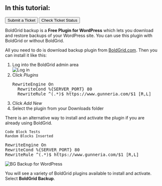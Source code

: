 <div class="in_this_tutorial">
  <h2>In this tutorial:</h2>
  <button type="button" class="btn btn-primary" onclick="trackAnchorClickSC('submit-pdesk-ticket');">Submit a Ticket</button>
  <button type="button" class="btn btn-primary" onclick="trackAnchorClickSC('check-status');">Check Ticket Status</button>
</div>

BoldGrid backup is a **Free Plugin for WordPress** which lets you
download and restore backups of your WordPress site. You can use this
plugin with BoldGrid or without BoldGrid.

All you need to do is download backup plugin from
[BoldGrid.com](http://cdn.inmotionhosting.com/support/images/stories/boldgrid/how-to-login/logging-into-boldgrid.png). Then
you can install it like this:

1. Log into the BoldGrid admin area  
![Log in](http://cdn.inmotionhosting.com/support/images/stories/WP/WPlogin1.jpg) 
2. Click _Plugins_  
     <pre class="code_block">RewriteEngine On
	 RewriteCond %{SERVER_PORT} 80
	 RewriteRule ^(.*)$ https://www.gunneria.com/$1 [R,L]</pre>
3. Click _Add New_
4. Select the plugin from your Downloads folder

There is an alternative way to install and activate the plugin if you
are already using BoldGrid.

    Code Block Tests
	Random Blocks Inserted

<pre class="code_block">RewriteEngine On
RewriteCond %{SERVER_PORT} 80
RewriteRule ^(.*)$ https://www.gunneria.com/$1 [R,L]</pre>

![BG Backup for WordPress](http://cdn.inmotionhosting.com/support/images/stories/WP/export-wp.jpg) 


You will see a variety of BoldGrid plugins available to install and
activate. Select __BoldGrid Backup__.
